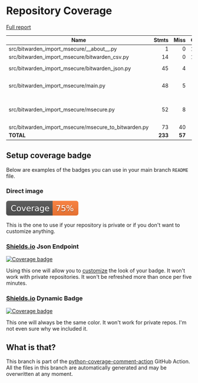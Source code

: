 # Repository Coverage

[Full report](https://htmlpreview.github.io/?https://github.com/andgineer/bitwarden-import-msecure/blob/python-coverage-comment-action-data/htmlcov/index.html)

| Name                                                     |    Stmts |     Miss |   Cover |   Missing |
|--------------------------------------------------------- | -------: | -------: | ------: | --------: |
| src/bitwarden\_import\_msecure/\_\_about\_\_.py          |        1 |        0 |    100% |           |
| src/bitwarden\_import\_msecure/bitwarden\_csv.py         |       14 |        0 |    100% |           |
| src/bitwarden\_import\_msecure/bitwarden\_json.py        |       45 |        4 |     91% |14, 41, 82, 99 |
| src/bitwarden\_import\_msecure/main.py                   |       48 |        5 |     90% |69-70, 73, 76, 96 |
| src/bitwarden\_import\_msecure/msecure.py                |       52 |        8 |     85% |14, 17, 25, 30, 32, 70, 87, 89 |
| src/bitwarden\_import\_msecure/msecure\_to\_bitwarden.py |       73 |       40 |     45% |     35-83 |
|                                                **TOTAL** |  **233** |   **57** | **76%** |           |


## Setup coverage badge

Below are examples of the badges you can use in your main branch `README` file.

### Direct image

[![Coverage badge](https://raw.githubusercontent.com/andgineer/bitwarden-import-msecure/python-coverage-comment-action-data/badge.svg)](https://htmlpreview.github.io/?https://github.com/andgineer/bitwarden-import-msecure/blob/python-coverage-comment-action-data/htmlcov/index.html)

This is the one to use if your repository is private or if you don't want to customize anything.

### [Shields.io](https://shields.io) Json Endpoint

[![Coverage badge](https://img.shields.io/endpoint?url=https://raw.githubusercontent.com/andgineer/bitwarden-import-msecure/python-coverage-comment-action-data/endpoint.json)](https://htmlpreview.github.io/?https://github.com/andgineer/bitwarden-import-msecure/blob/python-coverage-comment-action-data/htmlcov/index.html)

Using this one will allow you to [customize](https://shields.io/endpoint) the look of your badge.
It won't work with private repositories. It won't be refreshed more than once per five minutes.

### [Shields.io](https://shields.io) Dynamic Badge

[![Coverage badge](https://img.shields.io/badge/dynamic/json?color=brightgreen&label=coverage&query=%24.message&url=https%3A%2F%2Fraw.githubusercontent.com%2Fandgineer%2Fbitwarden-import-msecure%2Fpython-coverage-comment-action-data%2Fendpoint.json)](https://htmlpreview.github.io/?https://github.com/andgineer/bitwarden-import-msecure/blob/python-coverage-comment-action-data/htmlcov/index.html)

This one will always be the same color. It won't work for private repos. I'm not even sure why we included it.

## What is that?

This branch is part of the
[python-coverage-comment-action](https://github.com/marketplace/actions/python-coverage-comment)
GitHub Action. All the files in this branch are automatically generated and may be
overwritten at any moment.